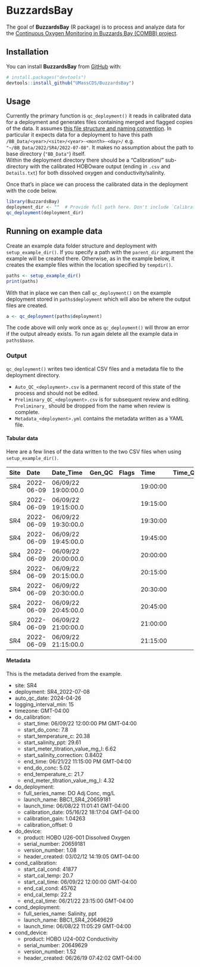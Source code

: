 
<!-- README.md is generated from README.Rmd. Please edit that file -->

# BuzzardsBay

<!-- badges: start -->
<!-- badges: end -->

The goal of **BuzzardsBay** (R package) is to process and analyze data
for the [Continuous Oxygen Monitoring in Buzzards Bay (COMBB)
project](https://www.woodwellclimate.org/project/combb/).

## Installation

You can install **BuzzardsBay** from [GitHub](https://github.com/) with:

``` r
# install.packages("devtools")
devtools::install_github("UMassCDS/BuzzardsBay")
```

## Usage

Currently the primary function is `qc_deployment()` it reads in
calibrated data for a deployment and generates files containing merged
and flagged copies of the data. It assumes [this file structure and
naming
convention](https://docs.google.com/document/d/1kJttcEXzpNNknGwjkVwdYHw9LzZyjJ-FaX0CrU7H7NU).
In particular it expects data for a deployment to have this path
`/BB_Data/<year>/<site>/<year>-<month>-<day>/` e.g.
`"~/BB_Data/2022/SR4/2022-07-08"`. It makes no assumption about the path
to base directory (`"BB_Data"`) itself.  
Within the deployment directory there should be a “Calibration/”
sub-directory with the calibrated HOBOware output (ending in `.csv` and
`Details.txt`) for both dissolved oxygen and conductivity/salinity.

Once that’s in place we can process the calibrated data in the
deployment with the code below.

``` r
library(BuzzardsBay)
deployment_dir <- ""  # Provide full path here. Don't include `Calibration/`
qc_deployment(deployment_dir)
```

## Running on example data

Create an example data folder structure and deployment with
`setup_example_dir()`. If you specify a path with the `parent_dir`
argument the example will be created there. Otherwise, as in the example
below, it creates the example files within the location specified by
`tempdir()`.

``` r
paths <- setup_example_dir()  
print(paths)
```

With that in place we can then call `qc_deployment()` on the example
deployment stored in `paths$deployment` which will also be where the
output files are created.

``` r
a <- qc_deployment(paths$deployment)
```

The code above will only work once as `qc_deployment()` will throw an
error if the output already exists. To run again delete all the example
data in `paths$base`.

### Output

`qc_deployment()` writes two identical CSV files and a metadata file to
the deployment directory.

- `Auto_QC_<deployment>.csv` is a permanent record of this state of the
  process and should not be edited.
- `Preliminary_QC_<deployment>.csv` is for subsequent review and
  editing. `Preliminary_` should be dropped from the name when review is
  complete.
- `Metadata_<deployment>.yml` contains the metadata written as a YAML
  file.

#### Tabular data

Here are a few lines of the data written to the two CSV files when using
`setup_example_dir()`.

| Site | Date       | Date_Time           | Gen_QC | Flags | Time     | Time_QC | Temp_DOLog | Temp_DOLog_Flag | Temp_DOLog_QC | Temp_CondLog | Temp_CondLog_Flag | Temp_CondLog_QC | Raw_DO | Raw_DO_Flag | Raw_DO_QC |   DO | DO_Flag | DO_QC | DO_Calibration_QC | DO_Pct_Sat | DO_Pct_Sat_Flag | DO_Pct_Sat_QC | Salinity_DOLog | Salinity_DOLog_Flag | Salinity_DOLog_QC | Salinity | Salinity_Flag | Salinity_QC | Sal_Calibration_QC | High_Range | High_Range_Flag | High_Range_QC | Spec_Cond | Spec_Cond_Flag | Spec_Cond_QC | QA_Comment | Field_Comment |
|:-----|:-----------|:--------------------|-------:|:------|:---------|:--------|-----------:|:----------------|:--------------|-------------:|:------------------|:----------------|-------:|:------------|:----------|-----:|:--------|:------|:------------------|-----------:|:----------------|:--------------|---------------:|:--------------------|:------------------|---------:|:--------------|:------------|:-------------------|-----------:|:----------------|:--------------|----------:|:---------------|:-------------|:-----------|:--------------|
| SR4  | 2022-06-09 | 06/09/22 19:00:00.0 |        |       | 19:00:00 |         |      20.38 |                 |               |        20.84 |                   |                 |   9.60 |             |           | 8.10 |         |       |                   |      107.5 |                 |               |        30.7494 |                     |                   |  30.7506 |               |             |                    |    32947.4 |                 |               |   47281.5 |                |              |            |               |
| SR4  | 2022-06-09 | 06/09/22 19:15:00.0 |        |       | 19:15:00 |         |      20.46 |                 |               |        20.88 |                   |                 |   9.70 |             |           | 8.18 |         |       |                   |      108.8 |                 |               |        30.7432 |                     |                   |  30.7444 |               |             |                    |    32967.4 |                 |               |   47273.0 |                |              |            |               |
| SR4  | 2022-06-09 | 06/09/22 19:30:00.0 |        |       | 19:30:00 |         |      20.24 |                 |               |        20.75 |                   |                 |   9.63 |             |           | 8.12 |         |       |                   |      107.6 |                 |               |        30.8474 |                     |                   |  30.8487 |               |             |                    |    32974.9 |                 |               |   47416.3 |                |              |            |               |
| SR4  | 2022-06-09 | 06/09/22 19:45:00.0 |        |       | 19:45:00 |         |      20.28 |                 |               |        20.79 |                   |                 |   9.67 |             |           | 8.15 |         |       |                   |      108.1 |                 |               |        30.7837 |                     |                   |  30.7850 |               |             |                    |    32939.9 |                 |               |   47328.8 |                |              |            |               |
| SR4  | 2022-06-09 | 06/09/22 20:00:00.0 |        |       | 20:00:00 |         |      20.36 |                 |               |        20.88 |                   |                 |   9.84 |             |           | 8.30 |         |       |                   |      110.2 |                 |               |        30.7465 |                     |                   |  30.7478 |               |             |                    |    32964.9 |                 |               |   47277.6 |                |              |            |               |
| SR4  | 2022-06-09 | 06/09/22 20:15:00.0 |        |       | 20:15:00 |         |      20.60 |                 |               |        21.06 |                   |                 |   9.61 |             |           | 8.12 |         |       |                   |      108.1 |                 |               |        30.6133 |                     |                   |  30.6146 |               |             |                    |    32959.9 |                 |               |   47094.5 |                |              |            |               |
| SR4  | 2022-06-09 | 06/09/22 20:30:00.0 |        |       | 20:30:00 |         |      20.64 |                 |               |        21.21 |                   |                 |   9.43 |             |           | 7.98 |         |       |                   |      106.2 |                 |               |        30.3891 |                     |                   |  30.3905 |               |             |                    |    32845.2 |                 |               |   46786.1 |                |              |            |               |
| SR4  | 2022-06-09 | 06/09/22 20:45:00.0 |        |       | 20:45:00 |         |      20.70 |                 |               |        21.28 |                   |                 |   9.02 |             |           | 7.64 |         |       |                   |      101.7 |                 |               |        30.1322 |                     |                   |  30.1336 |               |             |                    |    32642.3 |                 |               |   46432.0 |                |              |            |               |
| SR4  | 2022-06-09 | 06/09/22 21:00:00.0 |        |       | 21:00:00 |         |      20.76 |                 |               |        21.42 |                   |                 |   8.88 |             |           | 7.53 |         |       |                   |      100.2 |                 |               |        29.9624 |                     |                   |  29.9638 |               |             |                    |    32571.0 |                 |               |   46197.8 |                |              |            |               |
| SR4  | 2022-06-09 | 06/09/22 21:15:00.0 |        |       | 21:15:00 |         |      20.96 |                 |               |        21.56 |                   |                 |   8.73 |             |           | 7.41 |         |       |                   |       98.9 |                 |               |        29.7539 |                     |                   |  29.7554 |               |             |                    |    32460.9 |                 |               |   45910.1 |                |              |            |               |

#### Metadata

This is the metadata derived from the example.

- site: SR4
- deployment: SR4_2022-07-08
- auto_qc_date: 2024-04-26
- logging_interval_min: 15
- timezone: GMT-04:00
- do_calibration:
  - start_time: 06/09/22 12:00:00 PM GMT-04:00
  - start_do_conc: 7.8
  - start_temperature_c: 20.38
  - start_salinity_ppt: 29.61
  - start_meter_titration_value_mg_l: 6.62
  - start_salinity_correction: 0.8402
  - end_time: 06/21/22 11:15:00 PM GMT-04:00
  - end_do_conc: 5.02
  - end_temperature_c: 21.7
  - end_meter_titration_value_mg_l: 4.32
- do_deployment:
  - full_series_name: DO Adj Conc, mg/L
  - launch_name: BBC1_SR4_20659181
  - launch_time: 06/08/22 11:01:41 GMT-04:00
  - calibration_date: 05/16/22 18:17:04 GMT-04:00
  - calibration_gain: 1.04263
  - calibration_offset: 0
- do_device:
  - product: HOBO U26-001 Dissolved Oxygen
  - serial_number: 20659181
  - version_number: 1.08
  - header_created: 03/02/12 14:19:05 GMT-04:00
- cond_calibration:
  - start_cal_cond: 41877
  - start_cal_temp: 20.7
  - start_cal_time: 06/09/22 12:00:00 GMT-04:00
  - end_cal_cond: 45762
  - end_cal_temp: 22.2
  - end_cal_time: 06/21/22 23:15:00 GMT-04:00
- cond_deployment:
  - full_series_name: Salinity, ppt
  - launch_name: BBC1_SR4_20649629
  - launch_time: 06/08/22 11:05:29 GMT-04:00
- cond_device:
  - product: HOBO U24-002 Conductivity
  - serial_number: 20649629
  - version_number: 1.52
  - header_created: 06/26/19 07:42:02 GMT-04:00
